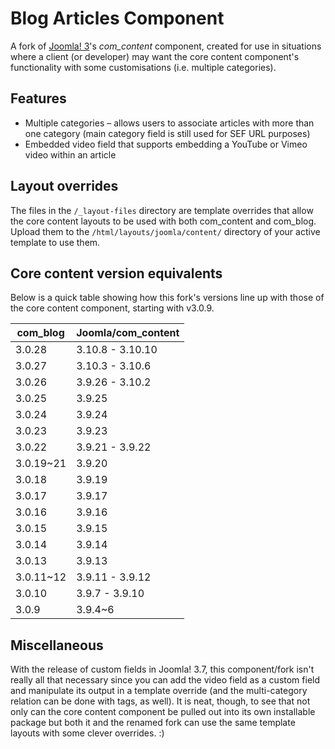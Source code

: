 # Blog Articles Component
A fork of [Joomla! 3](https://github.com/joomla/joomla-cms/)'s *com_content* component, created for use in situations where a client (or developer) may want the core content component's functionality with some customisations (i.e. multiple categories).

## Features
* Multiple categories – allows users to associate articles with more than one category (main category field is still used for SEF URL purposes)
* Embedded video field that supports embedding a YouTube or Vimeo video within an article

## Layout overrides
The files in the `/_layout-files` directory are template overrides that allow the core content layouts to be used with both com_content and com_blog. Upload them to the `/html/layouts/joomla/content/` directory of your active template to use them.

## Core content version equivalents
Below is a quick table showing how this fork's versions line up with those of the core content component, starting with v3.0.9.

| com_blog    | Joomla/com_content  |
| ----------- | ------------------  |
| 3.0.28      | 3.10.8 - 3.10.10    |
| 3.0.27      | 3.10.3 - 3.10.6     |
| 3.0.26      | 3.9.26 - 3.10.2     |
| 3.0.25      | 3.9.25              |
| 3.0.24      | 3.9.24              |
| 3.0.23      | 3.9.23              |
| 3.0.22      | 3.9.21 - 3.9.22     |
| 3.0.19~21   | 3.9.20              |
| 3.0.18      | 3.9.19              |
| 3.0.17      | 3.9.17              |
| 3.0.16      | 3.9.16              |
| 3.0.15      | 3.9.15              |
| 3.0.14      | 3.9.14              |
| 3.0.13      | 3.9.13              |
| 3.0.11~12   | 3.9.11 - 3.9.12     |
| 3.0.10      | 3.9.7 - 3.9.10      |
| 3.0.9       | 3.9.4~6             |

## Miscellaneous
With the release of custom fields in Joomla! 3.7, this component/fork isn't really all that necessary since you can add the video field as a custom field and manipulate its output in a template override (and the multi-category relation can be done with tags, as well). It is neat, though, to see that not only can the core content component be pulled out into its own installable package but both it and the renamed fork can use the same template layouts with some clever overrides. :)
